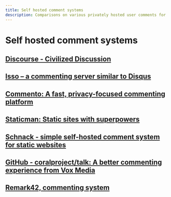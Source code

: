 ```yaml
---
title: Self hosted comment systems
description: Comparisons on various privately hosted user comments for blogs and webpages.
---
```


# Self hosted comment systems
## [Discourse - Civilized Discussion](https://discourse.org/)
## [Isso – a commenting server similar to Disqus](https://posativ.org/isso/)
## [Commento: A fast, privacy-focused commenting platform](https://commento.io/)
## [Staticman: Static sites with superpowers](https://staticman.net/)
## [Schnack - simple self-hosted comment system for static websites](https://schnack.cool/)
## [GitHub - coralproject/talk: A better commenting experience from Vox Media](https://github.com/coralproject/talk)
## [Remark42, commenting system](https://remark42.com/)

